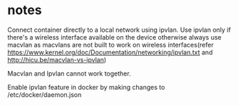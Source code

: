 # notes

Connect container directly to a local network using ipvlan. Use ipvlan only if there's a wireless interface available on the device otherwise always use macvlan as macvlans are not built to work on wireless interfaces(refer https://www.kernel.org/doc/Documentation/networking/ipvlan.txt and http://hicu.be/macvlan-vs-ipvlan)

Macvlan and Ipvlan cannot work together.

Enable ipvlan feature in docker by making changes to /etc/docker/daemon.json
